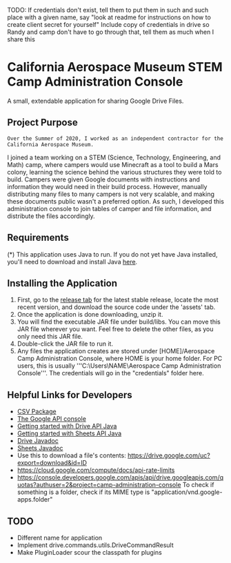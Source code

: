 
TODO: If credentials don't exist, tell them to put them in such and such place with a given name,
say "look at readme for instructions on how to create client secret for yourself"
Include copy of credentials in drive so Randy and camp don't have to go through that,
tell them as much when I share this


# California Aerospace Museum STEM Camp Administration Console
A small, extendable application for sharing Google Drive Files.

## Project Purpose ##
    Over the Summer of 2020, I worked as an independent contractor for the California Aerospace Museum.
I joined a team working on a STEM (Science, Technology, Engineering, and Math) camp, where campers
would use Minecraft as a tool to build a Mars colony, learning the science behind the various structures
they were told to build. Campers were given Google documents with instructions and information they would
need in their build process. However, manually distributing many files to many campers is not very scalable,
and making these documents public wasn't a preferred option. As such, I developed this administration console
to join tables of camper and file information, and distribute the files accordingly.

## Requirements ##
(*) This application uses Java to run. If you do not yet have Java installed, you'll need to download and install Java [here](https://www.java.com/en/).

## Installing the Application ##
1. First, go to the [release tab](https://github.com/IronHeart7334/AerospaceCampAdminConsole/releases) for the latest stable release, 
locate the most recent version, and download the source code under the 'assets' tab.
2. Once the application is done downloading, unzip it.
3. You will find the executable JAR file under build/libs. You can move this JAR file wherever you want. Feel free to delete the other files, as you only need this JAR file.
4. Double-click the JAR file to run it.
5. Any files the application creates are stored under [HOME]/Aerospace Camp Administration Console, where HOME is your home folder.
For PC users, this is usually '''C:\Users\NAME\Aerospace Camp Administration Console'''. The credentials will go in the "credentials" folder here.

## Helpful Links for Developers ##
* [CSV Package](https://commons.apache.org/proper/commons-csv/apidocs/index.html)
* [The Google API console](https://console.developers.google.com/apis/credentials?authuser=2&project=camp-administration-console)
* [Getting started with Drive API Java](https://developers.google.com/drive/api/v3/quickstart/java)
* [Getting started with Sheets API Java](https://developers.google.com/sheets/api/quickstart/java)
* [Drive Javadoc](https://developers.google.com/resources/api-libraries/documentation/drive/v3/java/latest/overview-summary.html)
* [Sheets Javadoc](https://developers.google.com/resources/api-libraries/documentation/sheets/v4/java/latest/)
* Use this to download a file's contents: https://drive.google.com/uc?export=download&id=ID
* https://cloud.google.com/compute/docs/api-rate-limits
* https://console.developers.google.com/apis/api/drive.googleapis.com/quotas?authuser=2&project=camp-administration-console
To check if something is a folder, check if its MIME type is "application/vnd.google-apps.folder"

## TODO ##
* Different name for application
* Implement drive.commands.utils.DriveCommandResult
* Make PluginLoader scour the classpath for plugins
